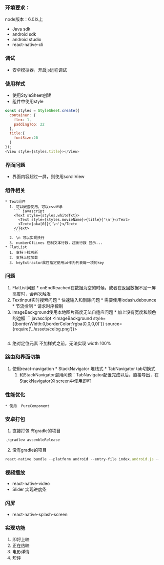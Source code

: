### 环境要求：
  node版本：6.0以上
  * Java sdk
  * android sdk
  * android studio
  * react-native-cli

### 调试
  * 安卓模拟器，开启js远程调试
### 使用样式
  * 使用StyleSheet创建
  * 组件中使用style
  ``` javascript
  const styles = StyleSheet.create({
    container: {
      flex: 1,
      paddingTop: 22
    },
    title:{
      fontSize:20
    }
  });
  <View style={styles.title}></View>
  ```

### 界面问题
  * 界面内容超过一屏，则使用scrollView

### 组件相关
    * Text组件
      1. 可以嵌套使用，可以css继承
        ``` javascript
        <Text style={styles.whiteTxt}>
          <Text style={styles.movieName}>{title}{'\n'}</Text>
          <Text>{aka[0]}{'\n'}</Text>
        </Text>
        ```
      2. \n 可以实现换行
      3. numberOfLines 控制文本行数，超出行数 显示...
    * FlatList
      1. 支持下拉刷新
      2. 支持上拉加载
      3. keyExtractor属性指定使用id作为列表每一项的key

### 问题
  1. FlatList问题
    * onEndReached在数据为空的时候，或者在返回数据不足一屏高度时，会再次触发
  2. TextInput实时搜索问题
    * 快速输入和删除问题
    * 需要使用lodash.debounce
    * 节流控制
    * 请求时序控制
  3. ImageBackground使用本地图片高度无法自适应问题
    * 加上没有宽度和颜色的边框
    ``` javascript
     <ImageBackground
     style={{borderWidth:0,borderColor:'rgba(0,0,0,0)'}}
     source={require('../assets/celbg.png')}>
     </ImageBackground>
     ```
  4. 绝对定位元素 不加样式之前，无法实现 width 100%
### 路由和界面切换
  1. 使用react-navigation
    * StackNavigator 堆栈式
    * TabNavigator tab切换式
      1. 和StackNavigator混用问题：TabNavigator配置完成以后，直接导出，在StackNavigator的 screen中使用即可
### 性能优化
    * 使用  PureComponent

### 安卓打包
   1. 直接打包 有gradle的项目
   ``` javascript
   ./gradlew assembleRelease
   ```
   2. 没有gradle的项目
   ``` javascript   
   react-native bundle --platform android --entry-file index.android.js --bundle-output android/app/src/main/assets/index.android.bundle --dev false --reset-cache --assets-dest android/app/src/main/res/  
   ```
### 视频播放
  * react-native-video
  * Slider 实现进度条
### 闪屏
  * react-native-splash-screen
### 实现功能
  1. 即将上映
  2. 正在热映
  3. 电影详情
  4. 短评
